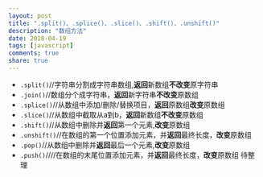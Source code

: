 ```yaml
---
layout: post
title: ".split()、.splice()、.slice()、.shift()、.unshift()"
description: "数组方法"
date: 2018-04-19
tags: [javascript]
comments: true
share: true
---
```

- `.split()`//字符串分割成字符串数组,**返回**新数组**不改变**原字符串
- `.join()`//数组分个成字符串，**返回**新字符串**不改变**原数组
- `.splice()`//从数组中添加/删除/替换项目，**返回**原数组**改变**原数组
- `.slice()`//从数组中截取从a到b，**返回**新数组**不改变**原数组
- `.shift()`//从数组中删除并**返回**第一个元素,**改变**原数组
- `.unshift()`//在数组的第一个位置添加元素，并**返回**最终长度，**改变**原数组
- `.pop()`//从数组中删除并**返回**最后一个元素,**改变**原数组
- `.push()`////在数组的末尾位置添加元素，并**返回**最终长度，**改变**原数组
待整理